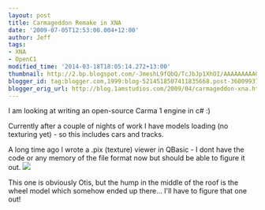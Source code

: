 ```yaml
---
layout: post
title: Carmageddon Remake in XNA
date: '2009-07-05T12:53:00.004+12:00'
author: Jeff
tags:
- XNA
- OpenC1
modified_time: '2014-03-18T18:05:14.272+13:00'
thumbnail: http://2.bp.blogspot.com/-JmeshL9fQbQ/TcJbJp1XhOI/AAAAAAAAAGI/vaAnhE2a7jQ/s72-c/otis.jpg
blogger_id: tag:blogger.com,1999:blog-5214518507411835668.post-3600993745630076423
blogger_orig_url: http://blog.1amstudios.com/2009/04/carmageddon-xna.html
---
```

I am looking at writing an open-source Carma 1 engine in c# :)

Currently after a couple of nights of work I have models loading (no texturing yet) - so this includes cars and tracks.

A long time ago I wrote a .pix (texture) viewer in QBasic - I dont have the code or any memory of the file format now but should be able to figure it out.
![](http://2.bp.blogspot.com/-JmeshL9fQbQ/TcJbJp1XhOI/AAAAAAAAAGI/vaAnhE2a7jQ/s1600/otis.jpg)

This one is obviously Otis, but the hump in the middle of the roof is the wheel model which somehow ended up there... I'll have to figure that one out!